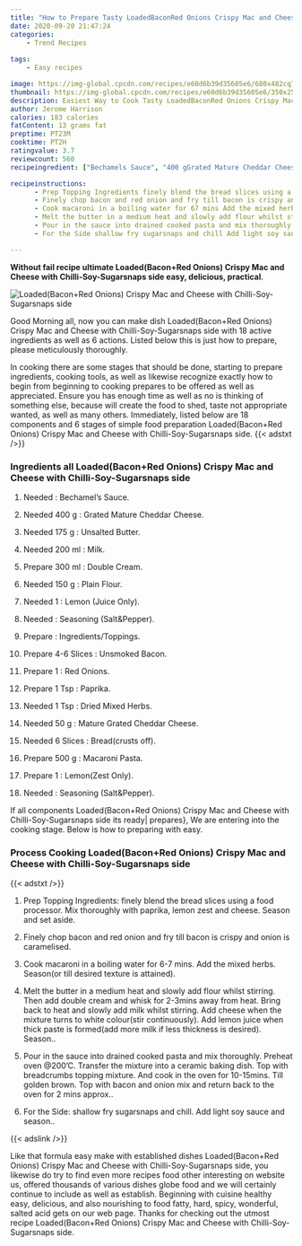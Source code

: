 ```yaml
---
title: "How to Prepare Tasty LoadedBaconRed Onions Crispy Mac and Cheese with ChilliSoySugarsnaps side"
date: 2020-09-20 21:47:24
categories:
    - Trend Recipes
    
tags:
    - Easy recipes

image: https://img-global.cpcdn.com/recipes/e60d6b39d35605e6/680x482cq70/loadedbaconred-onions-crispy-mac-and-cheese-with-chilli-soy-sugarsnaps-side-recipe-main-photo.jpg
thumbnail: https://img-global.cpcdn.com/recipes/e60d6b39d35605e6/350x250cq70/loadedbaconred-onions-crispy-mac-and-cheese-with-chilli-soy-sugarsnaps-side-recipe-main-photo.jpg
description: Easiest Way to Cook Tasty LoadedBaconRed Onions Crispy Mac and Cheese with ChilliSoySugarsnaps side with 18 ingredients and 6 stages of easy cooking.
author: Jerome Harrison
calories: 183 calories
fatContent: 13 grams fat
preptime: PT23M
cooktime: PT2H
ratingvalue: 3.7
reviewcount: 560
recipeingredient: ["Bechamels Sauce", "400 gGrated Mature Cheddar Cheese", "175 gUnsalted Butter", "200 mlMilk", "300 mlDouble Cream", "150 gPlain Flour", "1Lemon Juice Only", "Seasoning SaltPepper", "IngredientsToppings", "4-6 SlicesUnsmoked Bacon", "1Red Onions", "1 TspPaprika", "1 TspDried Mixed Herbs", "50 gMature Grated Cheddar Cheese", "6 SlicesBreadcrusts off", "500 gMacaroni Pasta", "1LemonZest Only", "Seasoning SaltPepper"]

recipeinstructions: 
      - Prep Topping Ingredients finely blend the bread slices using a food processor Mix thoroughly with paprika lemon zest and cheese Season and set aside 
      - Finely chop bacon and red onion and fry till bacon is crispy and onion is caramelised 
      - Cook macaroni in a boiling water for 67 mins Add the mixed herbs Seasonor till desired texture is attained 
      - Melt the butter in a medium heat and slowly add flour whilst stirring Then add double cream and whisk for 23mins away from heat Bring back to heat and slowly add milk whilst stirring Add cheese when the mixture turns to white colourstir continuously Add lemon juice when thick paste is formedadd more milk if less thickness is desired Season 
      - Pour in the sauce into drained cooked pasta and mix thoroughly Preheat oven 200C Transfer the mixture into a ceramic baking dish Top with breadcrumbs topping mixture And cook in the oven for 1015mins Till golden brown Top with bacon and onion mix and return back to the oven for 2 mins approx 
      - For the Side shallow fry sugarsnaps and chill Add light soy sauce and season

---
```




**Without fail recipe ultimate Loaded(Bacon+Red Onions) Crispy Mac and Cheese with Chilli-Soy-Sugarsnaps side easy, delicious, practical**. 


![Loaded(Bacon+Red Onions) Crispy Mac and Cheese with Chilli-Soy-Sugarsnaps side](https://img-global.cpcdn.com/recipes/e60d6b39d35605e6/680x482cq70/loadedbaconred-onions-crispy-mac-and-cheese-with-chilli-soy-sugarsnaps-side-recipe-main-photo.jpg "Loaded(Bacon+Red Onions) Crispy Mac and Cheese with Chilli-Soy-Sugarsnaps side")




Good Morning all, now you can make dish Loaded(Bacon+Red Onions) Crispy Mac and Cheese with Chilli-Soy-Sugarsnaps side with 18 active ingredients as well as 6 actions. Listed below this is just how to prepare, please meticulously thoroughly.

In cooking there are some stages that should be done, starting to prepare ingredients, cooking tools, as well as likewise recognize exactly how to begin from beginning to cooking prepares to be offered as well as appreciated. Ensure you has enough time as well as no is thinking of something else, because will create the food to shed, taste not appropriate wanted, as well as many others. Immediately, listed below are 18 components and 6 stages of simple food preparation Loaded(Bacon+Red Onions) Crispy Mac and Cheese with Chilli-Soy-Sugarsnaps side.
{{< adstxt />}}

### Ingredients all Loaded(Bacon+Red Onions) Crispy Mac and Cheese with Chilli-Soy-Sugarsnaps side


1. Needed  : Bechamel’s Sauce.

1. Needed 400 g : Grated Mature Cheddar Cheese.

1. Needed 175 g : Unsalted Butter.

1. Needed 200 ml : Milk.

1. Prepare 300 ml : Double Cream.

1. Needed 150 g : Plain Flour.

1. Needed 1 : Lemon (Juice Only).

1. Needed  : Seasoning (Salt&amp;Pepper).

1. Prepare  : Ingredients/Toppings.

1. Prepare 4-6 Slices : Unsmoked Bacon.

1. Prepare 1 : Red Onions.

1. Prepare 1 Tsp : Paprika.

1. Needed 1 Tsp : Dried Mixed Herbs.

1. Needed 50 g : Mature Grated Cheddar Cheese.

1. Needed 6 Slices : Bread(crusts off).

1. Prepare 500 g : Macaroni Pasta.

1. Prepare 1 : Lemon(Zest Only).

1. Needed  : Seasoning (Salt&amp;Pepper).



If all components Loaded(Bacon+Red Onions) Crispy Mac and Cheese with Chilli-Soy-Sugarsnaps side its ready| prepares}, We are entering into the cooking stage. Below is how to preparing with easy.

### Process Cooking Loaded(Bacon+Red Onions) Crispy Mac and Cheese with Chilli-Soy-Sugarsnaps side

{{< adstxt />}}


1. Prep Topping Ingredients: finely blend the bread slices using a food processor. Mix thoroughly with paprika, lemon zest and cheese. Season and set aside.



1. Finely chop bacon and red onion and fry till bacon is crispy and onion is caramelised.



1. Cook macaroni in a boiling water for 6-7 mins. Add the mixed herbs. Season(or till desired texture is attained).



1. Melt the butter in a medium heat and slowly add flour whilst stirring. Then add double cream and whisk for 2-3mins away from heat. Bring back to heat and slowly add milk whilst stirring. Add cheese when the mixture turns to white colour(stir continuously). Add lemon juice when thick paste is formed(add more milk if less thickness is desired). Season..



1. Pour in the sauce into drained cooked pasta and mix thoroughly. Preheat oven @200’C. Transfer the mixture into a ceramic baking dish. Top with breadcrumbs topping mixture. And cook in the oven for 10-15mins. Till golden brown. Top with bacon and onion mix and return back to the oven for 2 mins approx..



1. For the Side: shallow fry sugarsnaps and chill. Add light soy sauce and season..





{{< adslink />}}

Like that formula easy make with established dishes Loaded(Bacon+Red Onions) Crispy Mac and Cheese with Chilli-Soy-Sugarsnaps side, you likewise do try to find even more recipes food other interesting on website us, offered thousands of various dishes globe food and we will certainly continue to include as well as establish. Beginning with cuisine healthy easy, delicious, and also nourishing to food fatty, hard, spicy, wonderful, salted acid gets on our web page. Thanks for checking out the utmost recipe Loaded(Bacon+Red Onions) Crispy Mac and Cheese with Chilli-Soy-Sugarsnaps side.
